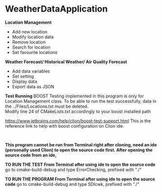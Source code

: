 # WeatherDataApplication

**Location Management**
- Add new location
- Modify location data
- Remove location
- Search for location
- Set favourite locations

**Weather Forecast/ Historical Weather/ Air Quality Forecast**
- Add data variables
- Set setting
- Display data
- Export data as JSON

**Test Running**
BOOST Testing implemented in this program is only for Location Management class. To be able to run the test successfully, data in the ../Files/Locations.txt must be deleted.\
Modify line 24 of CMakeLists.txt accordingly to your boost installed path

https://www.jetbrains.com/help/clion/boost-test-support.html
This is the reference link to help with boost configuration on Clion ide.

<br>

**This program cannot be run from Terminal right after cloning, need an ide (personally used Clion) to open the source code first. After opening the source code from an ide,**

**TO RUN THE TEST From Terminal after using ide to open the source code** go to cmake-build-debug and type ErrorChecking, prefixed with "./"

**TO RUN THE PROGRAM From Terminal after using ide to open the source code** go to cmake-build-debug and type SDIcwk, prefixed with "./"
